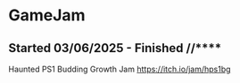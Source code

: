 # GameJam
## Started 03/06/2025 - Finished **/**/****
Haunted PS1 Budding Growth Jam
https://itch.io/jam/hps1bg
